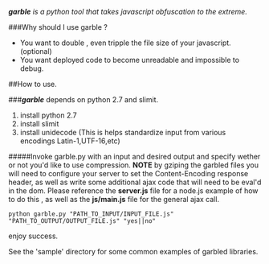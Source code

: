 _**garble** is a python tool that takes javascript obfuscation to the extreme._

###Why should I use garble ?
- You want to double , even tripple the file size of your javascript.(optional)
- You want deployed code to become unreadable and impossible to debug.

##How to use.

###_**garble**_ depends on python 2.7 and slimit.

1. install python 2.7
2. install slimit
3. install unidecode (This is helps standardize input from various encodings Latin-1,UTF-16,etc)

#####Invoke garble.py with an input and desired output and specify wether or not you'd like to use compression.
**NOTE** by gziping the garbled files you will need to configure your server to set the Content-Encoding response header, as well as write some additional ajax code that will need to be eval'd in the dom. Please reference the **server.js** file for a node.js example of how to do this , as well as the **js/main.js** file for the general ajax call.
```
python garble.py "PATH_TO_INPUT/INPUT_FILE.js" "PATH_TO_OUTPUT/OUTPUT_FILE.js" "yes||no" 
```

enjoy success.

See the 'sample' directory for some common examples of garbled libraries.